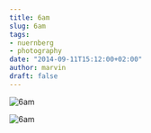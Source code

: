 ```yaml
---
title: 6am
slug: 6am
tags:
- nuernberg
- photography
date: "2014-09-11T15:12:00+02:00"
author: marvin
draft: false
---
```

![6am](/images/15183963486_7e4fb33f00_b.jpg)

![6am](/images/15206611422_7227771330_b.jpg)
